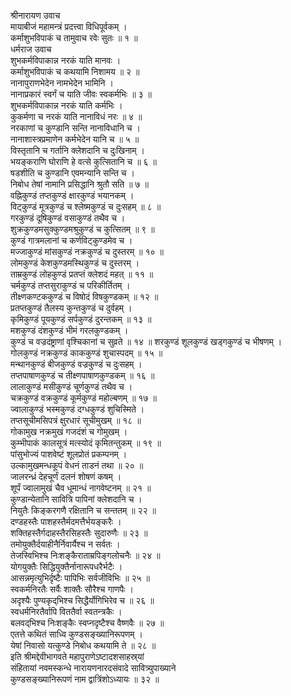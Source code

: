 श्रीनारायण उवाच  
मायाबीजं महामन्त्रं प्रदत्त्वा विधिपूर्वकम् ।  
कर्माशुभविपाकं च तामुवाच रवेः सुतः ॥ १ ॥  
धर्मराज उवाच  
शुभकर्मविपाकान्न नरकं याति मानवः ।  
कर्माशुभविपाकं च कथयामि निशामय ॥ २ ॥  
नानापुराणभेदेन नामभेदेन भामिनि ।  
नानाप्रकारं स्वर्गं च याति जीवः स्वकर्मभिः ॥ ३ ॥  
शुभकर्मविपाकान्न नरकं याति कर्मभिः ।  
कुकर्मणा च नरकं याति नानाविधं नरः ॥ ४ ॥  
नरकाणां च कुण्डानि सन्ति नानाविधानि च ।  
नानाशास्त्रप्रमाणेन कर्मभेदेन यानि च ॥ ५ ॥  
विस्तृतानि च गर्तानि क्लेशदानि च दुःखिनाम् ।  
भयङ्‌कराणि घोराणि हे वत्से कुत्सितानि च ॥ ६ ॥  
षडशीति च कुण्डानि एवमन्यानि सन्ति च ।  
निबोध तेषां नामानि प्रसिद्धानि श्रुतौ सति ॥ ७ ॥  
वह्निकुण्डं तप्तकुण्डं क्षारकुण्डं भयानकम् ।  
विट्कुण्डं मूत्रकुण्डं च श्लेष्मकुण्डं च दुःसहम् ॥ ८ ॥  
गरकुण्डं दूषिकुण्डं वसाकुण्डं तथैव च ।  
शुक्रकुण्डमसुक्कुण्डमश्रुकुण्डं च कुत्सितम् ॥ ९ ॥  
कुण्डं गात्रमलानां च कर्णविट्कुण्डमेव च ।  
मज्जाकुण्डं मांसकुण्डं नक्रकुण्डं च दुस्तरम् ॥ १० ॥  
लोमकुण्डं केशकुण्डमस्थिकुण्डं च दुस्तरम् ।  
ताम्रकुण्डं लोहकुण्डं प्रतप्तं क्लेशदं महत् ॥ ११ ॥  
चर्मकुण्डं तप्तसुराकुण्डं च परिकीर्तितम् ।  
तीक्ष्णकण्टककुण्डं च विषोदं विषकुण्डकम् ॥ १२ ॥  
प्रतप्तकुण्डं तैलस्य कुन्तकुण्डं च दुर्वहम् ।  
कृमिकुण्डं पूयकुण्डं सर्पकुण्डं दुरन्तकम् ॥ १३ ॥  
मशकुण्डं दंशकुण्डं भीमं गरलकुण्डकम् ।  
कुण्डं च वज्रदंष्ट्राणां वृश्चिकानां च सुव्रते ॥ १४ ॥
शरकुण्डं शूलकुण्डं खड्गकुण्डं च भीषणम् ।  
गोलकुण्डं नक्रकुण्डं काककुण्डं शुचास्पदम् ॥ १५ ॥  
मन्थानकुण्डं बीजकुण्डं वज्रकुण्डं च दुःसहम् ।  
तप्तपाषाणकुण्डं च तीक्ष्णपाषाणकुण्डकम् ॥ १६ ॥  
लालाकुण्डं मसीकुण्डं चूर्णकुण्डं तथैव च ।  
चक्रकुण्डं वक्रकुण्डं कूर्मकुण्डं महोल्बणम् ॥ १७ ॥  
ज्वालाकुण्डं भस्मकुण्डं दग्धकुण्डं शुचिस्मिते ।  
तप्तसूचीमसिपत्रं क्षुरधारं सूचीमुखम् ॥ १८ ॥  
गोकामुख नक्रमुखं गजदंशं च गोमुखम् ।  
कुम्भीपाकं कालसूत्रं मत्स्योदं कृमितन्तुकम् ॥ १९ ॥  
पांसुभोज्यं पाशवेष्टं शूलप्रोतं प्रकम्पनम् ।  
उल्कामुखमन्धकूपं वेधनं ताडनं तथा ॥ २० ॥  
जालरन्ध्रं देहचूर्णं दलनं शोषणं कषम् ।  
शूर्पं ज्वालामुखं चैव धूमान्धं नागवेष्टनम् ॥ २१ ॥  
कुण्डान्येतानि सावित्रि पापिनां क्लेशदानि च ।  
नियुतैः किङ्‌करगणै रक्षितानि च सन्ततम् ॥ २२ ॥  
दण्डहस्तैः पाशहस्तैर्मदमत्तैर्भयङ्‌करैः ।  
शक्तिहस्तैर्गदाहस्तैरसिहस्तैः सुदारुणैः ॥ २३ ॥  
तमोयुक्तैर्दयाहीनैर्निवार्यैश्च न सर्वतः ।  
तेजस्विभिश्च निःशङ्‌कैराताम्रपिङ्‌गलोचनैः ॥ २४ ॥  
योगयुक्तैः सिद्धियुक्तैर्नानारूपधरैर्भटैः ।  
आसन्नमृत्युभिर्दृष्टैः पापिभिः सर्वजीविभिः ॥ २५ ॥  
स्वकर्मनिरतैः सर्वैः शाक्तैः सौरैश्च गाणपैः ।  
अदृश्यैः पुण्यकृद्‌भिश्च सिद्धैर्योगिभिरेव च ॥ २६ ॥  
स्वधर्मनिरतैर्वापि विततैर्वा स्वतन्त्रकैः ।  
बलवद्‌भिश्च निःशङ्‌कैः स्वप्नदृष्टैश्च वैष्णवैः ॥ २७ ॥  
एतत्ते कथितं साध्वि कुण्डसङ्ख्यानिरूपणम् ।  
येषां निवासो यत्कुण्डे निबोध कथयामि ते ॥ २८ ॥  
इति श्रीमद्देवीभागवते महापुराणेऽष्टादशसाहस्र्यां  
संहितायां नवमस्कन्धे नारायणनारदसंवादे सावित्र्युपाख्याने  
कुण्डसङ्ख्यानिरूपणं नाम द्वात्रिंशोऽध्यायः ॥ ३२ ॥
